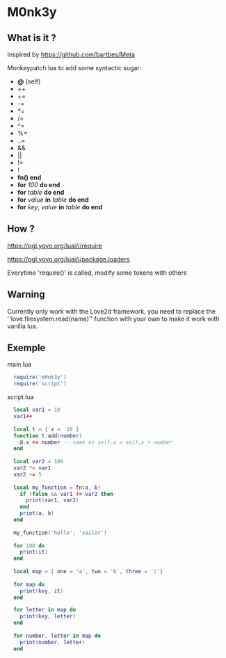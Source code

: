 # M0nk3y


## What is it ?
Inspired by https://github.com/bartbes/Meta

Monkeypatch lua to add some syntactic sugar:

  - **@**  (self)
  - ++
  - +=
  - -=
  - *=
  - /=
  - ^=
  - %=
  - ..=
  - &&
  - ||
  - !=
  - !
  - **fn() end**
  - **for** *100* **do end**
  - **for** *table* **do end**
  - **for** *value* **in** *table* **do end**
  - **for** *key*, *value* **in** *table* **do end**
## How ?
https://pgl.yoyo.org/luai/i/require

https://pgl.yoyo.org/luai/i/package.loaders

Everytime 'require()' is called, modify some tokens with others

## Warning
Currently only work with the Love2d framework, you need to replace the ''love.filesystem.read(name)'' function with your own to make it work with vanilla lua.


## Exemple
main.lua
```lua
  require('m0nk3y')
  require('script')
```

script.lua
```lua
  local var1 = 10
  var1++
  
  local t = { x =  10 }
  function t:add(number)
    @.x += number -- same as self.x = self.x + number 
  end
  
  local var2 = 100
  var2 *= var1
  var2 -= 5
  
  local my_function = fn(a, b)
    if !false && var1 != var2 then 
      print(var1, var2)
    end
    print(a, b)
  end
  
  my_function('hello', 'sailor')
  
  for 100 do 
    print(it)
  end
  
  local map = { one = 'a', two = 'b', three = 'c'}
  
  for map do 
    print(key, it)
  end

  for letter in map do 
    print(key, letter)
  end
  
  for number, letter in map do 
    print(number, letter)
  end

```
